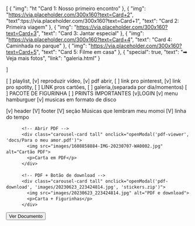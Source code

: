 [
    { "img": "ht "Card 1: Nosso primeiro encontro" },
    { "img": "https://via.placeholder.com/300x160?text=Card+2", "text":tps://via.placeholder.com/300x160?text=Card+1", "text": "Card 2: Primeira viagem" },
    { "img": "https://via.placeholder.com/300x160?text=Card+3", "text": "Card 3: Jantar especial" },
    { "img": "https://via.placeholder.com/300x160?text=Card+4", "text": "Card 4: Caminhada no parque" },
    { "img": "https://via.placeholder.com/300x160?text=Card+5", "text": "Card 5: Filme em casa" },
    { "special": true, "text": "➡ Veja mais fotos", "link": "galeria.html" }

  ]


  [ ] playlist, 
  [v] reproduzir vídeo, 
  [v] pdf abrir, 
  [ ] link pro pinterest, 
  [v] link pro spotity, 
  [ ] LINK pros cartões,
  [ ] galeria,(separada por dia/momentos)
  [ ] PACOTE DE FIGURINHA
  [ ] PRINTS IMPORTANTES
  [v]LOGIN
  [v] menu hamburguer
  [v] musicas em formato de disco

[v] header
[V] footer
[V] seção Músicas que lembram meu momoi
[V] linha do tempo

          <!-- Abrir PDF -->
          <div class="carousel-card tall" onclick="openModal('pdf-viewer', 'docs/Para o meu amor.pdf')">
            <img src="images/1608858884-IMG-20230707-WA0002.jpg" alt="Cartão PDF">
            <p>Carta em PDF</p>
          </div>
    
          <!-- PDF + Botão de download -->
          <div class="carousel-card tall" onclick="openModal('pdf-download', 'images/20230623_223424814.jpg', 'stickers.zip')">
            <img src="images/20230623_223424814.jpg" alt="PDF e download">
            <p>Carta + Figurinhas</p>
          </div>



  <style>
  .pdf-popup {
    position: fixed;
    top: 0;
    left: 0;
    width: 100%;
    height: 100%;
    background: rgba(0,0,0,0.6);
    display: none;
    justify-content: center;
    align-items: center;
    z-index: 999;
  }

  .pdf-content {
    background: white;
    width: 80%;
    height: 90%;
    border-radius: 12px;
    position: relative;
    overflow: hidden;
    box-shadow: 0 0 10px #00000050;
  }

  .pdf-content iframe {
    width: 100%;
    height: 100%;
  }

  .close-btn {
    position: absolute;
    top: 10px;
    right: 15px;
    font-size: 2rem;
    cursor: pointer;
    color: #333;
    z-index: 10;
  }
</style>

<script>
  function openPDFPopup() {
    document.getElementById("pdfPopup").style.display = "flex";
  }

  function closePDFPopup() {
    document.getElementById("pdfPopup").style.display = "none";
  }
</script>


<!-- Link para abrir o PDF -->
<button onclick="openPDFPopup()">Ver Documento</button>


<!-- Popup -->
<div class="pdf-popup" id="pdfPopup">
  <div class="pdf-content">
    <span class="close-btn" onclick="closePDFPopup()">&times;</span>
    <iframe src="docs/27 de abril de 2023.pdf" frameborder="0"></iframe>
  </div>
</div>